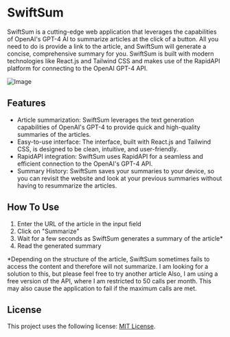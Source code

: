 # SwiftSum

SwiftSum is a cutting-edge web application that leverages the capabilities of OpenAI's GPT-4 AI to summarize articles at the click of a button. All you need to do is provide a link to the article, and SwiftSum will generate a concise, comprehensive summary for you. SwiftSum is built with modern technologies like React.js and Tailwind CSS and makes use of the RapidAPI platform for connecting to the OpenAI GPT-4 API.

![Image](https://cdn.discordapp.com/attachments/616291498677370905/1113555823684231401/image.png)
## Features

- Article summarization: SwiftSum leverages the text generation capabilities of OpenAI's GPT-4 to provide quick and high-quality summaries of the articles.
- Easy-to-use interface: The interface, built with React.js and Tailwind CSS, is designed to be clean, intuitive, and user-friendly.
- RapidAPI integration: SwiftSum uses RapidAPI for a seamless and efficient connection to the OpenAI's GPT-4 API.
- Summary History: SwiftSum saves your summaries to your device, so you can revisit the website and look at your previous summaries without having to resummarize the articles.

## How To Use

1. Enter the URL of the article in the input field
2. Click on "Summarize"
3. Wait for a few seconds as SwiftSum generates a summary of the article*
4. Read the generated summary

*Depending on the structure of the article, SwiftSum sometimes fails to access the content and therefore will not summarize. I am looking for a solution to this, but please feel free to try another article
Also, I am using a free version of the API, where I am restricted to 50 calls per month. This may also cause the application to fail if the maximum calls are met.





## License

This project uses the following license: [MIT License](LICENSE).

